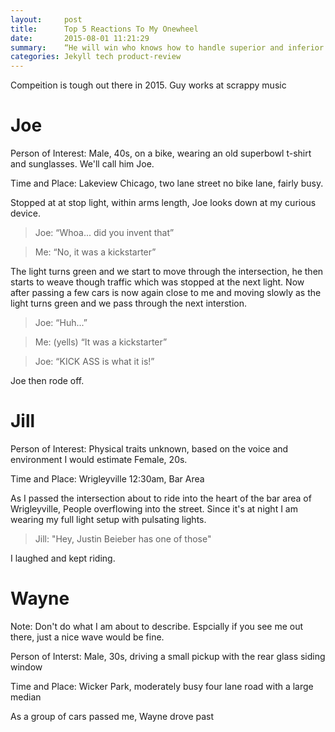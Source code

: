```yaml
---
layout:     post
title:      Top 5 Reactions To My Onewheel
date:       2015-08-01 11:21:29
summary:    “He will win who knows how to handle superior and inferior forces” — Art of War by Sun Tzu
categories: Jekyll tech product-review
---
```


Compeition is tough out there in 2015. Guy works at scrappy music

# Joe 

Person of Interest: Male, 40s, on a bike, wearing an old superbowl t-shirt and sunglasses. We'll call him Joe.

Time and Place: Lakeview Chicago, two lane street no bike lane, fairly busy.

Stopped at at stop light, within arms length, Joe looks down at my curious device.

> Joe: “Whoa... did you invent that”

> Me: “No, it was a kickstarter”

The light turns green and we start to move through the intersection, he then starts to weave though traffic which was stopped at the next light. Now after passing a few cars is now again close to me and moving slowly as the light turns green and we pass through the next interstion.

> Joe: “Huh...”

> Me: (yells) “It was a kickstarter”

> Joe: “KICK ASS is what it is!”

Joe then rode off. 

# Jill

Person of Interest: Physical traits unknown, based on the voice and environment I would estimate Female, 20s.

Time and Place: Wrigleyville 12:30am, Bar Area

As I passed the intersection about to ride into the heart of the bar area of Wrigleyville, People overflowing into the street. Since it's at night I am wearing my full light setup with pulsating lights.

> Jill: "Hey, Justin Beieber has one of those"

I laughed and kept riding.

# Wayne

Note: Don't do what I am about to describe. Espcially if you see me out there, just a nice wave would be fine.

Person of Interst: Male, 30s, driving a small pickup with the rear glass siding window

Time and Place: Wicker Park, moderately busy four lane road with a large median

As a group of cars passed me, Wayne drove past
